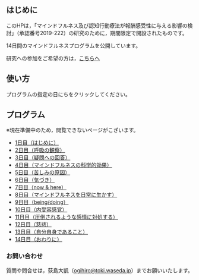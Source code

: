 ## はじめに

このHPは，「マインドフルネス及び認知行動療法が報酬感受性に与える影響の検討」（承認番号2019-222）の研究のために，期間限定で開設されたものです。

14日間のマインドフルネスプログラムを公開しています。

研究への参加をご希望の方は，[こちらへ](https://sites.google.com/view/kisoken/%E3%83%9B%E3%83%BC%E3%83%A0?authuser=1)

## 使い方

プログラムの指定の日にちをクリックしてください。

## プログラム

※現在準備中のため，閲覧できないページがこざいます。
- [1日目（はじめに）](https://hogishima.github.io/mfcbt/program/day1)
- [2日目（呼吸の観察）](https://hogishima.github.io/mfcbt/program/day2)
- [3日目（疑問への回答）](https://hogishima.github.io/mfcbt/program/day3)
- [4日目（マインドフルネスの科学的効果）](https://hogishima.github.io/mfcbt/program/day4)
- [5日目（苦しみの原因）](https://hogishima.github.io/mfcbt/program/day5)
- [6日目（気づき）](https://hogishima.github.io/mfcbt/program/day6)
- [7日目（now & here）](https://hogishima.github.io/mfcbt/program/day7)
- [8日目（マインドフルネスを日常に生かす）](https://hogishima.github.io/mfcbt/program/day8)
- [9日目（being/doing）](https://hogishima.github.io/mfcbt/program/day9)
- [10日目（内受容感覚）](https://hogishima.github.io/mfcbt/program/day10)
- [11日目（圧倒されるような感情に対処する）](https://hogishima.github.io/mfcbt/program/day11)
- [12日目（慈悲）](https://hogishima.github.io/mfcbt/program/day12)
- [13日目（自分自身であること）](https://hogishima.github.io/mfcbt/program/day13)
- [14日目（おわりに）](https://hogishima.github.io/mfcbt/program/day14)

### お問い合わせ

質問や問合せは，荻島大凱（ogihiro@toki.waseda.jp）までお願いいたします。
